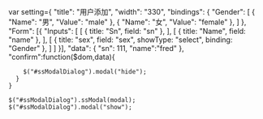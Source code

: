 var setting={
      "title": "用户添加",
      "width": "330",
      "bindings": {
        "Gender": [
          { "Name": "男", "Value": "male" },
          { "Name": "女", "Value": "female" },
        ]
      },
      "Form": [{
        "Inputs": [
          [
            { title: "Sn", field: "sn" },
          ],
          [
            { title: "Name", field: "name" },
          ],
          [
            { title: "sex", field: "sex", showType: "select", binding: "Gender" },
          ]
        ]
      }],
      "data": {
        "sn": 111,
        "name":"fred"
      },
      "confirm":function($dom,data){
            
        $("#ssModalDialog").modal("hide");
      }
    }

    $("#ssModalDialog").ssModal(modal);
    $("#ssModalDialog").modal("show");